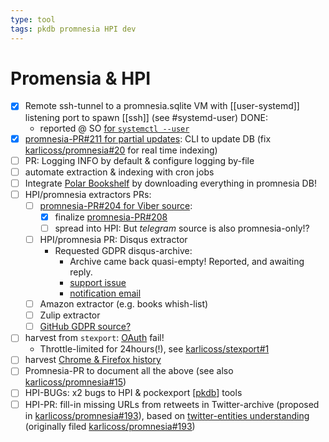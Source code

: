 ```yaml
---
type: tool
tags: pkdb promnesia HPI dev
---
```

# Promensia & HPI

- [x] Remote ssh-tunnel to a promnesia.sqlite VM with [[user-systemd]] listening port to spawn [[ssh]] (see #systemd-user)
  DONE:
  - reported @ SO [for `systemctl --user`](https://unix.stackexchange.com/questions/383678/on-demand-ssh-socks-proxy-through-systemd-user-units-with-socket-activation-does)
- [x] [promnesia-PR#211 for partial updates](https://github.com/karlicoss/promnesia/pull/211):
  CLI to update DB (fix [karlicoss/promnesia#20](https://github.com/karlicoss/promnesia/issues/20) for real time indexing)
- [ ] PR: Logging INFO by default & configure logging by-file
- [ ] automate extraction & indexing with cron jobs
- [ ] Integrate [Polar Bookshelf](https://github.com/burtonator/) by downloading everything in promnesia DB!
- [ ] HPI/promnesia extractors PRs:
  - [ ] [promnesia-PR#204 for Viber source](https://github.com/karlicoss/promnesia/pull/204):
    - [x]  finalize [promnesia-PR#208](https://github.com/karlicoss/promnesia/pull/208)
    - [ ]  spread into HPI: But _telegram_ source is also promnesia-only!?
  - [ ] HPI/promnesia PR: Disqus extractor
    - Requested GDPR disqus-archive:
      - Archive came back quasi-empty!  Reported, and awaiting reply.
      - [support issue](https://privacyportal.onetrust.com/ui/#/requests/details/ec5d415b-e5be-4615-b4bc-e887831b00e9)
      - [notification email](https://mail.google.com/mail/u/0/#inbox/FMfcgxwLsdKmRLGdNPBlVdzGdHGTSflb)
  - [ ] Amazon extractor (e.g. books whish-list)
  - [ ] Zulip extractor
  - [ ] [GitHub GDPR source?](https://github.com/karlicoss/promnesia/issues/74#)
- [ ] harvest from `stexport`: [OAuth](https://stackapps.com/apps/oauth/view/19769) fail!
  - Throttle-limited for 24hours(!), see [karlicoss/stexport#1](https://github.com/karlicoss/stexport/issues/1)
- [ ] harvest [Chrome & Firefox history](https://github.com/karlicoss/promnesia/blob/master/src/promnesia/sources/browser.py)
- [ ] Promnesia-PR to document all the above (see also [karlicoss/promnesia#15](https://github.com/karlicoss/promnesia/issues/15))
- [ ] HPI-BUGs: x2 bugs to HPI & pockexport [[pkdb]] tools
- [ ] HPI-PR: fill-in missing URLs from retweets in Twitter-archive (proposed in [karlicoss/promnesia#193](https://github.com/karlicoss/promnesia/issues/193)),
  based on [twitter-entities understanding](https://developer.twitter.com/en/docs/twitter-api/v1/data-dictionary/object-model/entities#retweets-quotes)
  (originally filed [karlicoss/promnesia#193](https://github.com/karlicoss/promnesia/issues/193))

[//begin]: # "Autogenerated link references for markdown compatibility"
[pkdb]: pkdb.md "Personal Knowledge Database"
[//end]: # "Autogenerated link references"

